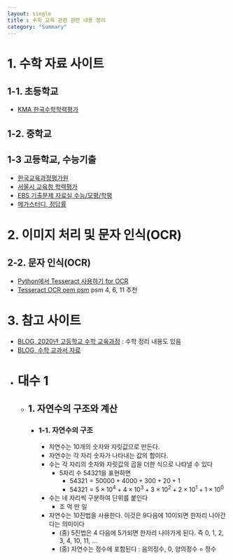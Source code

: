 ```yaml
---
layout: single
title : 수학 교육 관련 관련 내용 정리
category: "Summary"
---
```


# 1. 수학 자료 사이트

## 1-1. 초등학교
* [KMA 한국수학학력평가](https://www.kma-e.com/data/after_problem.aspx?Hd_param=hp060011)  

## 1-2. 중학교

## 1-3 고등학교, 수능기출
* [한국교육과정평가원](https://www.suneung.re.kr/boardCnts/list.do?boardID=1500234&m=0403&s=suneung)  
* [서울시 교육청 학력평가](http://www.sen.go.kr/web/services/bbs/bbsList.action?bbsBean.bbsCd=105)  
* [EBS 기출문제 자료실 수능/모평/학평](https://www.ebsi.co.kr/ebs/xip/xipc/previousPaperList.ebs?targetCd=D300)  
* [메가스터디, 정답률](https://www.megastudy.net/Entinfo/pda/main.asp?selTabNo=1&mOne=mo6&mTwo=1)  


# 2. 이미지 처리 및 문자 인식(OCR)
## 2-2. 문자 인식(OCR)
* [Python에서 Tesseract 사용하기 for OCR](https://junyoung-jamong.github.io/computer/vision,/ocr/2019/01/30/Python%EC%97%90%EC%84%9C-Tesseract%EB%A5%BC-%EC%9D%B4%EC%9A%A9%ED%95%B4-OCR-%EC%88%98%ED%96%89%ED%95%98%EA%B8%B0.html)  
* [Tesseract OCR oem psm](https://blog.naver.com/cbs3455/222242853850)  psm 4, 6, 11 추천  

# 3. 참고 사이트
* [BLOG, 2020년 고등학교 수학 교육과정](https://blog.naver.com/time_series/222191360313)  : 수학 정리 내용도 있음  
* [BLOG, 수학 교과서 자료](https://m-schoolbooks.tistory.com/)  



- # 대수 1
	- ## 1. 자연수의 구조와 계산
		- ### 1-1. 자연수의 구조
			- 자연수는 10개의 숫자와 자릿값으로 만든다.
			- 자연수는 각 자리 숫자가 나타내는 값의 합이다.
			- 수는 각 자리의 숫자와 자릿값의 곱을 더한 식으로 나타낼 수 있다
				- 5자리 수 54321을 표현하면
					- $54321=50000+4000+300+20+1$
					- $54321=5\times10^{4}+4\times10^{3}+3\times10^{2}+2\times10^{1}+1\times10^{0}$
			- 수는 네 자리씩 구분하여 단위를 붙인다
				- 조 억 만 일
			- 자연수는 10진법을 사용한다. 이것은 9다음에 10이되면 한자리 나아간다는 의미이다
				- (중) 5진법은 4 다음에 5가되면 한자리 나아가게 된다. 즉 0, 1, 2, 3, 4, 10, 11, ...
				- (중) 자연수는 정수에 포함된다 :  음의정수, 0, 양의정수 = 정수
